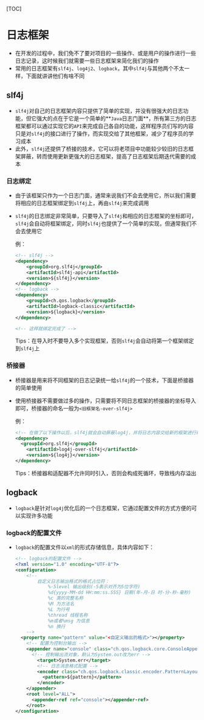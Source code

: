 [TOC]

# 日志框架

- 在开发的过程中，我们免不了要对项目的一些操作、或是用户的操作进行一些日志记录，这时候我们就需要一些日志框架来简化我们的操作
- 常用的日志框架有`slf4j`、`log4j2`、`logback`，其中`slf4j`与其他两个不太一样，下面就讲讲他们有啥不同

## slf4j

- `slf4j`对自己的日志框架内容只提供了简单的实现，并没有很强大的日志功能，但它强大的点在于它是一个简单的**`Java`日志门面**，所有第三方的日志框架都可以通过实现它的`API`来完成自己各自的功能，这样程序员们写的内容只是对`slf4j`的接口进行了操作，而实现交给了其他框架，减少了程序员的学习成本
- 此外，`slf4j`还提供了桥接的技术，它可以将老项目中功能较少较旧的日志框架屏蔽，转而使用更新更强大的日志框架，提高了日志框架后期迭代需要的成本

### 日志绑定

- 由于该框架只作为一个日志门面，通常来说我们不会去使用它，所以我们需要将相应的日志框架绑定到`slf4j`上，再由`slf4j`来完成调用

- `slf4j`的日志绑定非常简单，只要导入了`slf4j`和相应的日志框架的坐标即可，`slf4j`会自动将框架绑定，同时`slf4j`也提供了一个简单的实现，但通常我们不会去使用它

  例：

  ```xml
  <!-- slf4j -->
  <dependency>
      <groupId>org.slf4j</groupId>
      <artifactId>slf4j-api</artifactId>
      <version>${slf4j}</version>
  </dependency>
  <!-- logback -->
  <dependency>
      <groupId>ch.qos.logback</groupId>
      <artifactId>logback-classic</artifactId>
      <version>${logback}</version>
  </dependency>
  
  <!-- 这样就绑定完成了 -->
  ```
  
  Tips：在导入时不要导入多个实现框架，否则`slf4j`会自动将第一个框架绑定到`slf4j`上

### 桥接器

- 桥接器是用来将不同框架的日志记录统一给`slf4j`的一个技术，下面是桥接器的简单使用

- 使用桥接器不需要做过多的操作，只需要将不同日志框架的桥接器的坐标导入即可，桥接器的命名一般为`<旧框架名-over-slf4j>`

  例：

  ```xml
  <!-- 在做了以下操作以后，slf4j就会自动屏蔽log4j，并将日志内容交给新的框架进行输出 -->
  <dependency>
  	<groupId>org.slf4j</groupId>
      <artifactId>log4j-over-slf4j</artifactId>
      <version>${log4j}</version>
  </dependency>
  ```

  Tips：桥接器和适配器不允许同时引入，否则会构成死循环，导致栈内存溢出

## logback

- `logback`是针对`log4j`优化后的一个日志框架，它通过配置文件的方式方便的可以实现许多功能

### logback的配置文件

- `logback`的配置文件以`xml`的形式存储信息，具体内容如下：

  ```xml
  <!-- logback的配置文件 -->
  <?xml version="1.0" encoding="UTF-8"?>
  <configuration>
      <!--
          自定义日志输出格式的格式占位符：
              %-5level 输出级别(-5表示对齐为5位字符)
              %d{yyyy-MM-dd HH:mm:ss.SSS} 日期(年-月-日 时-分-秒-毫秒)
              %c 类的完整名称
              %M 为方法名
              %L 为行号
              %thread 线程名称
              %m或者%msg 为信息
              %n 换行
      -->
  	<property name="pattern" value="<自定义输出的格式>"></property>
      <!-- 配置为控制台输出 -->
      <appender name="console" class="ch.qos.logback.core.ConsoleAppender">
  	    <!-- 控制输出流对象，默认为System.out改为err -->
          <target>System.err</target>
          <!-- 日志消息格式配置 -->
          <encoder class="ch.qos.logback.classic.encoder.PatternLayoutEncoder">
          	<pattern>${pattern}</pattern>
          </encoder>
      </appender>
      <root level="ALL">
      	<appender-ref ref="console"></appender-ref>
      </root>
  </configuration>
  ```
  
  

